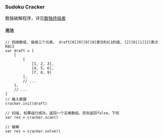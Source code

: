 ### Sudoku Cracker
数独破解程序，详见[数独终结者](http://cloudsthere.com)

#### 用法

```
// 四维数组, 每维三个元素， draft[0][0][0][0]表示R1C1的值, [2][0][1][2]表示R8C3
var draft = [
    [
        [
            [1, 2, 3],
            [4, 5, 6],
            [7, 8, 9]
        ],
        // ...
    ],
    // ...
]
// 输入数据
cracker.init(draft)

// 扫描, 如果运行成功，返回一个五维数组，否则返回false，下同
var res = cracker.scan()

// 破解
var res = cracker.solve()


```